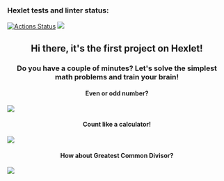### Hexlet tests and linter status:
[![Actions Status](https://github.com/iggri1967/java-project-61/workflows/hexlet-check/badge.svg)](https://github.com/iggri1967/java-project-61/actions)
<a href="https://codeclimate.com/github/iggri1967/java-project-61/maintainability"><img src="https://api.codeclimate.com/v1/badges/cd73e7d217e9d3c56729/maintainability" /></a>
<h2 align="center">Hi there, it's the first project on Hexlet! </h2>
 <h3 align="center">Do you have a couple of minutes? Let's solve the simplest math problems and train your brain!</h3> 
 <h4 align="center">Even or odd number?</h4>
<a href="https://asciinema.org/a/ock9mNSgwOWe13aNh5LPyihmA" target="_blank"><img src="https://asciinema.org/a/ock9mNSgwOWe13aNh5LPyihmA.svg" /></a>
 <h4 align="center">Count like a calculator!</h4>
 <a href="https://asciinema.org/a/qnHln80i1MWjHJnWlUYPpjaJz" target="_blank"><img src="https://asciinema.org/a/qnHln80i1MWjHJnWlUYPpjaJz.svg" /></a>
 <h4 align="center">How about Greatest Common Divisor?</h4>
 <a href="https://asciinema.org/a/YHQiywofibrWandE8cumsTynx" target="_blank"><img src="https://asciinema.org/a/YHQiywofibrWandE8cumsTynx.svg" /></a>
